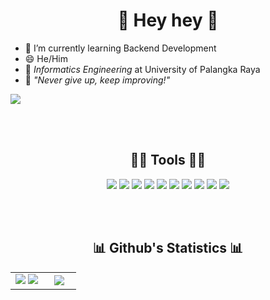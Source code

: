 <h1 align="center">
  <b>👋 Hey hey 👋</b>
</h1>

- 🌱 I’m currently learning Backend Development
- 😄 He/Him
- 🏫 *Informatics Engineering* at University of Palangka Raya
- 💫 *"Never give up, keep improving!"*
<a href="https://www.instagram.com/_jrdrwan/">
  <img src="https://img.shields.io/badge/instagram-E4405F?style=for-the-badge&logo=instagram&logoColor=white" />
</a>

<br><br>

<h2 align="center">👨‍💻 Tools 👨‍💻</h2>
<p align="center">
  <img src="https://img.shields.io/badge/github-181717?style=for-the-badge&logo=github" />
  <img src="https://img.shields.io/badge/git-F05032?style=for-the-badge&logo=git&logoColor=white" />
  <img src="https://img.shields.io/badge/yarn-2C8EBB?style=for-the-badge&logo=Yarn&logoColor=white" />
  <img src="https://img.shields.io/badge/vscode-007ACC?style=for-the-badge&logo=VisualStudioCode" />
  <img src="https://img.shields.io/badge/ubuntu-E95420?style=for-the-badge&logo=ubuntu&logoColor=white" />
  <img src="https://img.shields.io/badge/stack%20overflow-F58025?style=for-the-badge&logo=stackoverflow&logoColor=white" />
  <img src="https://img.shields.io/badge/node.js-339933?style=for-the-badge&logo=Node.js&logoColor=white" />
  <img src="https://img.shields.io/badge/typescript-3178C6?style=for-the-badge&logo=typescript&logoColor=white" />
  <img src="https://img.shields.io/badge/mongodb-47A248?style=for-the-badge&logo=mongodb&logoColor=white" />
  <img src="https://img.shields.io/badge/heroku-430098?style=for-the-badge&logo=heroku&logoColor=white" />
</p>
<br><br>

<h2 align="center">📊 Github's Statistics 📊</h2>

<table border="0" align="center">
  <tr border="0">
    <td width="50%" align="center">
      <img src="https://github-readme-stats.vercel.app/api?username=jrdrwn&show_icons=true&theme=blueberry&hide_border=true&show_icons=true" />
      <img src="https://github-readme-streak-stats.herokuapp.com/?user=jrdrwn&theme=blueberry&hide_border=true" />
    </td>
    <td width="50%" align="center">
      <img src="https://github-readme-stats.vercel.app/api/top-langs/?username=jrdrwn&langs_count=6&theme=blueberry&hide_border=true" /></a>
    </td>
  </tr>
</table>


